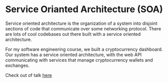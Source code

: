 # Service Orianted Architecture (SOA)

Service oriented architecture is the organization of a system into disjoint sections of code that communicate over some networking protocol. There are lots of cool codebases out there built with a service oriented architecture.

For my software engineering course, we built a cryptocurrency dashboard. Our system has a service oriented architecture, with the web API communicating with services that manage cryptocurrency wallets and exchanges.

Check out of talk [here](https://docs.google.com/file/d/0B838mL_xPkS0ZWhUXzM3TVdGTDg/edit?usp=docslist_api)
